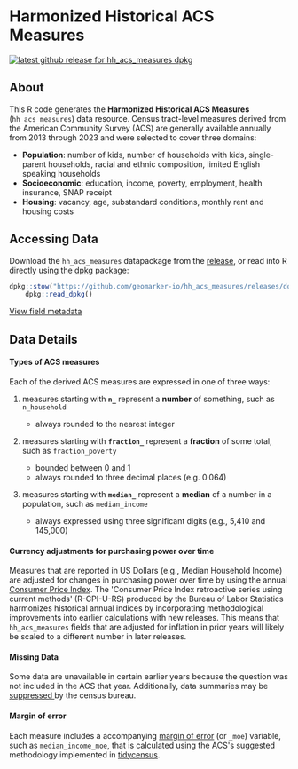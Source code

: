 # Harmonized Historical ACS Measures

<!-- badges: start -->
[![latest github release for hh_acs_measures dpkg](https://img.shields.io/github/v/release/geomarker-io/hh_acs_measures?sort=date&filter=hh_acs_measures-*&display_name=tag&label=%5B%E2%98%B0%5D&labelColor=%238CB4C3&color=%23396175)](https://github.com/geomarker-io/hh_acs_measures/releases?q=hh_acs_measures&expanded=false)
<!-- badges: end -->

## About

This R code generates the **Harmonized Historical ACS Measures** (`hh_acs_measures`) data resource. Census tract-level measures derived from the American Community Survey (ACS) are generally available annually from 2013 through 2023 and were selected to cover three domains:

- **Population**: number of kids, number of households with kids, single-parent households, racial and ethnic composition, limited English speaking households
- **Socioeconomic**: education, income, poverty, employment, health insurance, SNAP receipt
- **Housing**: vacancy, age, substandard conditions, monthly rent and housing costs

## Accessing Data

Download the `hh_acs_measures` datapackage from the [release](https://github.com/geomarker-io/hh_acs_measures/releases), or read into R directly using the [dpkg](https://cole-brokamp.github.io/dpkg/) package:

```r
dpkg::stow("https://github.com/geomarker-io/hh_acs_measures/releases/download/hh_acs_measures-v1.3.0/hh_acs_measures-v1.3.0.parquet") |>
	dpkg::read_dpkg()
```

[View field metadata](https://github.com/geomarker-io/hh_acs_measures/blob/main/metadata.md)

## Data Details

#### Types of ACS measures

Each of the derived ACS measures are expressed in one of three ways:

1. measures starting with **`n_`** represent a **number** of something, such as `n_household`
    - always rounded to the nearest integer

2. measures starting with **`fraction_`** represent a **fraction** of some total, such as `fraction_poverty`
    - bounded between 0 and 1
	- always rounded to three decimal places (e.g. 0.064)

3. measures starting with **`median_`** represent a **median** of a number in a population, such as `median_income`
    - always expressed using three significant digits (e.g., 5,410 and 145,000)

#### Currency adjustments for purchasing power over time

Measures that are reported in US Dollars (e.g., Median Household Income) are adjusted for changes in purchasing power over time by using the annual [Consumer Price Index](https://www.bls.gov/cpi/research-series/r-cpi-u-rs-home.htm). The 'Consumer Price Index retroactive series using current methods' (R-CPI-U-RS) produced by the Bureau of Labor Statistics harmonizes historical annual indices by incorporating methodological improvements into earlier calculations with new releases. This means that `hh_acs_measures` fields that are adjusted for inflation in prior years will likely be scaled to a different number in later releases.

#### Missing Data

Some data are unavailable in certain earlier years because the question was not included in the ACS that year.  Additionally, data summaries may be [suppressed ](https://www.census.gov/programs-surveys/acs/technical-documentation/data-suppression.html) by the census bureau.

#### Margin of error

Each measure includes a accompanying [margin of error](https://walker-data.com/tidycensus/articles/margins-of-error.html) (or `_moe`) variable, such as `median_income_moe`, that is calculated using the ACS's suggested methodology implemented in [tidycensus](https://walker-data.com/tidycensus/index.html).

